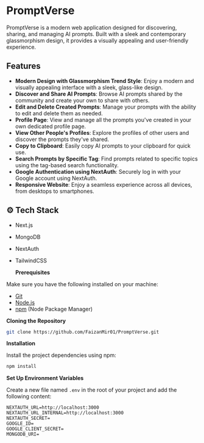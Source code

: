 # PromptVerse

PromptVerse is a modern web application designed for discovering, sharing, and managing AI prompts. Built with a sleek and contemporary glassmorphism design, it provides a visually appealing and user-friendly experience. 

## Features

- **Modern Design with Glassmorphism Trend Style**: Enjoy a modern and visually appealing interface with a sleek, glass-like design.
- **Discover and Share AI Prompts**: Browse AI prompts shared by the community and create your own to share with others.
- **Edit and Delete Created Prompts**: Manage your prompts with the ability to edit and delete them as needed.
- **Profile Page**: View and manage all the prompts you've created in your own dedicated profile page.
- **View Other People's Profiles**: Explore the profiles of other users and discover the prompts they've shared.
- **Copy to Clipboard**: Easily copy AI prompts to your clipboard for quick use.
- **Search Prompts by Specific Tag**: Find prompts related to specific topics using the tag-based search functionality.
- **Google Authentication using NextAuth**: Securely log in with your Google account using NextAuth.
- **Responsive Website**: Enjoy a seamless experience across all devices, from desktops to smartphones.
## <a name="tech-stack">⚙️ Tech Stack</a>

- Next.js
- MongoDB
- NextAuth
- TailwindCSS

  **Prerequisites**

Make sure you have the following installed on your machine:

- [Git](https://git-scm.com/)
- [Node.js](https://nodejs.org/en)
- [npm](https://www.npmjs.com/) (Node Package Manager)

**Cloning the Repository**

```bash
git clone https://github.com/FaizanMir01/PromptVerse.git
```

**Installation**

Install the project dependencies using npm:

```bash
npm install
```

**Set Up Environment Variables**

Create a new file named `.env` in the root of your project and add the following content:

```env
NEXTAUTH_URL=http://localhost:3000
NEXTAUTH_URL_INTERNAL=http://localhost:3000
NEXTAUTH_SECRET=
GOOGLE_ID=
GOOGLE_CLIENT_SECRET=
MONGODB_URI=
```
